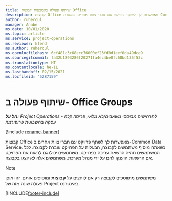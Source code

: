 ```yaml
---
title: שיתוף פעולה באמצעות קבוצות Office
description: קבוצות Office מאפשרות לך לשתף פרויקט עם חברי צוות אחרים במסגרת Common Data Service.
author: ruhercul
manager: Annbe
ms.date: 10/01/2020
ms.topic: article
ms.service: project-operations
ms.reviewer: kfend
ms.author: ruhercul
ms.openlocfilehash: 6cf481c3c68ecc76000ef23fd0d1eef0da49dce9
ms.sourcegitcommit: fa32b1893286f20271fa4ec4be8fc68bd135f53c
ms.translationtype: HT
ms.contentlocale: he-IL
ms.lasthandoff: 02/15/2021
ms.locfileid: "5287159"
---
```

# <a name="collaboration-with-office-groups"></a>שיתוף פעולה ב- Office Groups

_**חל על:** Project Operations לתרחישים מבוססי משאבים/לא מלאי, פריסה קלה - עסקה בחשבונית פרופורמה_

[!include [rename-banner](~/includes/cc-data-platform-banner.md)]

קבוצות Office מאפשרות לך לשתף פרויקט עם חברי צוות אחרים ב-Common Data Service. כשאתה מוסיף משתמשים לקבוצה, הבעלות על הפרויקט עוברת לקבוצה. לכל המשתמשים תהיה הרשאת עריכה בפרויקט. משתמשים יכולו גם לראות את הפרויקט אם הרשאות הוענקו להם על ידי מנהל מערכת. משתמשים אלה לא יוצגו בקבוצה.

> [!NOTE] 
> משתמשים מתווספים לקבוצה רק אם לוחצים על **קבוצות** ומוסיפים אותם. זהו אופן פעולה שונה מזה של Project באינטרנט. 



[!INCLUDE[footer-include](../includes/footer-banner.md)]
